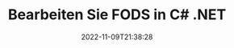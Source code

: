 ---
############################# Static ############################
layout: "auto-gen-editor"
date: 2022-11-09T21:38:28
draft: false
otherformats: doc docx docm dotx xls xlsx xlsm ppt pptx pptm mobi epub html mhtml txt xml csv pdf xps msg

############################# Head ############################
head_title: "FODS-Editor – Bearbeiten Sie FODS in C# .NET"
head_description: "Wie bearbeite ich FODS in C# .NET mit ein paar Zeilen Code? Verwenden Sie GroupDocs-APIs zur Dokumentenverarbeitung, um mehr als 30 Dateiformate zu bearbeiten, zu aktualisieren und zu speichern."

############################# Header ############################
title: "Bearbeiten Sie FODS in C# .NET"
description: "Effektive und robuste FODS-Bearbeitung mit serverseitigem GroupDocs.Editor für C# .NET-APIs, ohne die Verwendung von Software wie Microsoft oder Open Office."
bg_image: "https://cms.admin.containerize.com/templates/aspose/App_Themes/V3/images/bg/header1.png"
bg_overlay: false
button:
    enable: true
    icon: "fas fa-arrow-down"
    label: "Download kostenlose Testversion"
    link: "https://downloads.groupdocs.com/editor/net"

############################# SubMenu ############################
submenu:
    enable: true

    left:
        img_alt: "GroupDocs.Editor for .NET"
        image: "https://cms.admin.containerize.com/templates/groupdocs/images/product-logos/90x90-noborder/groupdocs-editor-net.png"
        product: "GroupDocs.Editor"
        platform: ".NET"

    middle:
        button:

            # button loop
            - link: "https://apireference.groupdocs.com/editor/net"
              text: "API-Referenz"

            # button loop
            - link: "https://github.com/groupdocs-editor"
              text: "Codebeispiele"

            # button loop
            - link: "https://products.groupdocs.app/editor/family"
              text: "Live-Demos"

            # button loop
            - link: "https://purchase.groupdocs.com/pricing/editor/net"
              text: "Preisgestaltung"

    right:
        link_download: "https://downloads.groupdocs.com/editor"
        link_learn: "https://docs.groupdocs.com/editor/net"
        link_buy: "https://purchase.groupdocs.com"

############################# About ############################
about:
    enable: true
    title: "Über die GroupDocs.Editor for .NET-API"
    content: |
        [GroupDocs.Editor for .NET](/de/editor/net/) API ist die richtige Wahl, um Microsoft Word, Excel, PowerPoint, Open Office-Dokumente und -Präsentationen zu bearbeiten. GroupDocs.Editor ist eine eigenständige API, die für serverseitige und Back-End-Systeme geeignet ist, bei denen eine hohe Leistung erforderlich ist. Es ist unabhängig von Software wie Microsoft oder Open Office.

############################# Steps ############################
steps:
    enable: true
    title_left: "Schritte zum Bearbeiten von FODS in C#"
    content_left: |
        [GroupDocs.Editor for .NET](/de/editor/net/) bietet Entwicklern eine einfache und unkomplizierte Möglichkeit, die FODS-Dateien mit wenigen Codezeilen zu bearbeiten.
        * Erstellen Sie eine Instanz der Klasse „Editor“ mit obligatorischem Dateipfad oder Stream und optionaler Klasse „SpreadsheetLoadOptions“ und laden Sie die Datei FODS
        * Erstellen und legen Sie die Klasseninstanz „SpreadsheetEditOptions“ für das Dateiformat FODS fest
        * Rufen Sie die Methode `Editor.Edit()` auf und erhalten Sie ein FODS-Dokument im HTML-Format, das mit jedem WYSIWYG-Editor einfach bearbeitet werden kann.
        * Rufen Sie die Methode „Editor.Save()“ auf und speichern Sie die bearbeitete FODS-Datei mit der Klasse „SpreadsheetSaveOptions“.

        
    title_right: "System Anforderungen"
    content_right: |
        Eine grundlegende Dokumentenbearbeitung mit GroupDocs.Editor for .NET-APIs kann durch die Implementierung einiger einfacher Schritte durchgeführt werden. Unsere APIs werden auf allen wichtigen Plattformen und Betriebssystemen unterstützt. Bevor Sie den folgenden Code ausführen, stellen Sie bitte sicher, dass die folgenden Voraussetzungen auf Ihrem System installiert sind.

        * Betriebssysteme: Microsoft Windows, Linux, MacOS
        * Entwicklungsumgebungen: Microsoft Visual Studio, Xamarin, MonoDevelop
        * Rahmen: .NET Framework, .NET Standard, .NET Core, Mono
        * Holen Sie sich die neueste Version von GroupDocs.Editor for .NET heruntergeladen von [NuGet](https://www.nuget.org/packages/groupdocs.editor)
        
    code: |        
        ```csharp
        // Load the FODS file into Editor with the optional SpreadsheetLoadOptions
        Editor editor = new Editor("source.fods", delegate { return new SpreadsheetLoadOptions(); });

        // Create and adjust the edit options
        SpreadsheetEditOptions editOptions = new SpreadsheetEditOptions();
        editOptions.WorksheetIndex = 1;//select a tab (worksheet) to edit

        // Open input FODS document for edit — obtain an intermediate document, that can be edited
        EditableDocument beforeEdit = editor.Edit(editOptions);

        // Grab FODS document content and associated resources from editable document
        string content = beforeEdit.GetContent();

        // Send the content to WYSIWYG-editor, edit it there, and send edited content back to the server-side
        // This step simulates a such operation
        string updatedContent = content.Replace("Cell Text", "Edited Cell Text");

        // Grab edited content and resources from WYSIWYG-editor and create a new EditableDocument instance from it
        EditableDocument afterEdit = EditableDocument.FromMarkup(updatedContent, null);

        // Create a save options and select a desired output format
        SpreadsheetSaveOptions saveOptions = new SpreadsheetSaveOptions(Formats.SpreadsheetFormats.Fods);

        // Save edited FODS document to the file
        editor.Save(afterEdit, "edited.fods", saveOptions);
        ```
        
############################# Demos ############################
demos:
    enable: true
    title: "FODS Editor-Live-Demos"
    content: |
        Bearbeiten Sie FODS jetzt, indem Sie die Website [GroupDocs.Editor Live Demos](https://products.groupdocs.app/editor/family) besuchen. Die Live-Demo hat die folgenden Vorteile
        
############################# More Formats ############################
more_formats:
    enable: true
    title: "Andere unterstützte Editoren"
    content: |
        Sie können auch andere Dateiformate bearbeiten. Bitte beachten Sie die vollständige Liste unten.


############################# Back to top ###############################
back_to_top:
    enable: true
---